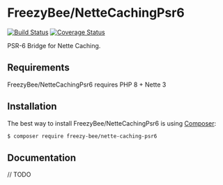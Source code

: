 FreezyBee/NetteCachingPsr6
==========================

[![Build Status](https://travis-ci.org/FreezyBee/NetteCachingPsr6.svg?branch=master)](https://travis-ci.org/FreezyBee/NetteCachingPsr6)
[![Coverage Status](https://coveralls.io/repos/github/FreezyBee/NetteCachingPsr6/badge.svg?branch=master)](https://coveralls.io/github/FreezyBee/NetteCachingPsr6?branch=master)

PSR-6 Bridge for Nette Caching.


Requirements
------------

FreezyBee/NetteCachingPsr6 requires PHP 8 + Nette 3


Installation
------------

The best way to install FreezyBee/NetteCachingPsr6 is using [Composer](http://getcomposer.org/):

```sh
$ composer require freezy-bee/nette-caching-psr6
```


Documentation
------------

// TODO
